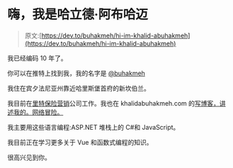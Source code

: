 # 嗨，我是哈立德·阿布哈迈

> 原文:[https://dev.to/buhakmeh/hi-im-khalid-abuhakmeh](https://dev.to/buhakmeh/hi-im-khalid-abuhakmeh)

我已经编码 10 年了。

你可以在推特上找到我，我的名字是 [@buhakmeh](https://twitter.com/buhakmeh)

我住在宾夕法尼亚州靠近哈里斯堡首府的新坎伯兰。

我目前在[里特保险营销](https://rimdev.io)公司工作。我也在 khalidabuhakmeh.com 的[写博客，讲述我的。网络冒险。](https://www.khalidabuhakmeh.com)

我主要用这些语言编程:ASP.NET 堆栈上的 C#和 JavaScript。

我目前正在学习更多关于 Vue 和函数式编程的知识。

很高兴见到你。